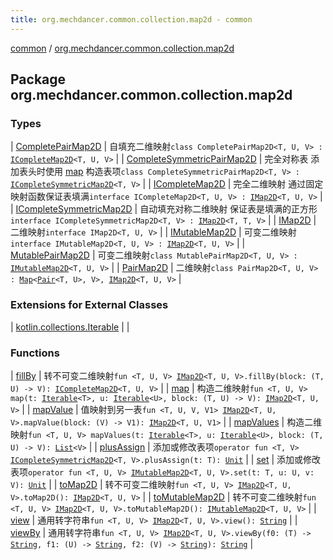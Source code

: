 ```yaml
---
title: org.mechdancer.common.collection.map2d - common
---
```


[common](../index.html) / [org.mechdancer.common.collection.map2d](./index.html)

## Package org.mechdancer.common.collection.map2d

### Types

| [CompletePairMap2D](-complete-pair-map2-d/index.html) | 自填充二维映射`class CompletePairMap2D<T, U, V> : `[`ICompleteMap2D`](-i-complete-map2-d/index.html)`<T, U, V>` |
| [CompleteSymmetricPairMap2D](-complete-symmetric-pair-map2-d/index.html) | 完全对称表 添加表头时使用 [map](#) 构造表项`class CompleteSymmetricPairMap2D<T, V> : `[`ICompleteSymmetricMap2D`](-i-complete-symmetric-map2-d/index.html)`<T, V>` |
| [ICompleteMap2D](-i-complete-map2-d/index.html) | 完全二维映射 通过固定映射函数保证表填满`interface ICompleteMap2D<T, U, V> : `[`IMap2D`](-i-map2-d/index.html)`<T, U, V>` |
| [ICompleteSymmetricMap2D](-i-complete-symmetric-map2-d/index.html) | 自动填充对称二维映射 保证表是填满的正方形`interface ICompleteSymmetricMap2D<T, V> : `[`IMap2D`](-i-map2-d/index.html)`<T, T, V>` |
| [IMap2D](-i-map2-d/index.html) | 二维映射`interface IMap2D<T, U, V>` |
| [IMutableMap2D](-i-mutable-map2-d/index.html) | 可变二维映射`interface IMutableMap2D<T, U, V> : `[`IMap2D`](-i-map2-d/index.html)`<T, U, V>` |
| [MutablePairMap2D](-mutable-pair-map2-d/index.html) | 可变二维映射`class MutablePairMap2D<T, U, V> : `[`IMutableMap2D`](-i-mutable-map2-d/index.html)`<T, U, V>` |
| [PairMap2D](-pair-map2-d/index.html) | 二维映射`class PairMap2D<T, U, V> : `[`Map`](https://kotlinlang.org/api/latest/jvm/stdlib/kotlin.collections/-map/index.html)`<`[`Pair`](https://kotlinlang.org/api/latest/jvm/stdlib/kotlin/-pair/index.html)`<T, U>, V>, `[`IMap2D`](-i-map2-d/index.html)`<T, U, V>` |

### Extensions for External Classes

| [kotlin.collections.Iterable](kotlin.collections.-iterable/index.html) |  |

### Functions

| [fillBy](fill-by.html) | 转不可变二维映射`fun <T, U, V> `[`IMap2D`](-i-map2-d/index.html)`<T, U, V>.fillBy(block: (T, U) -> V): `[`ICompleteMap2D`](-i-complete-map2-d/index.html)`<T, U, V>` |
| [map](map.html) | 构造二维映射`fun <T, U, V> map(t: `[`Iterable`](https://kotlinlang.org/api/latest/jvm/stdlib/kotlin.collections/-iterable/index.html)`<T>, u: `[`Iterable`](https://kotlinlang.org/api/latest/jvm/stdlib/kotlin.collections/-iterable/index.html)`<U>, block: (T, U) -> V): `[`IMap2D`](-i-map2-d/index.html)`<T, U, V>` |
| [mapValue](map-value.html) | 值映射到另一表`fun <T, U, V, V1> `[`IMap2D`](-i-map2-d/index.html)`<T, U, V>.mapValue(block: (V) -> V1): `[`IMap2D`](-i-map2-d/index.html)`<T, U, V1>` |
| [mapValues](map-values.html) | 构造二维映射`fun <T, U, V> mapValues(t: `[`Iterable`](https://kotlinlang.org/api/latest/jvm/stdlib/kotlin.collections/-iterable/index.html)`<T>, u: `[`Iterable`](https://kotlinlang.org/api/latest/jvm/stdlib/kotlin.collections/-iterable/index.html)`<U>, block: (T, U) -> V): `[`List`](https://kotlinlang.org/api/latest/jvm/stdlib/kotlin.collections/-list/index.html)`<V>` |
| [plusAssign](plus-assign.html) | 添加或修改表项`operator fun <T, V> `[`ICompleteSymmetricMap2D`](-i-complete-symmetric-map2-d/index.html)`<T, V>.plusAssign(t: T): `[`Unit`](https://kotlinlang.org/api/latest/jvm/stdlib/kotlin/-unit/index.html) |
| [set](set.html) | 添加或修改表项`operator fun <T, U, V> `[`IMutableMap2D`](-i-mutable-map2-d/index.html)`<T, U, V>.set(t: T, u: U, v: V): `[`Unit`](https://kotlinlang.org/api/latest/jvm/stdlib/kotlin/-unit/index.html) |
| [toMap2D](to-map2-d.html) | 转不可变二维映射`fun <T, U, V> `[`IMap2D`](-i-map2-d/index.html)`<T, U, V>.toMap2D(): `[`IMap2D`](-i-map2-d/index.html)`<T, U, V>` |
| [toMutableMap2D](to-mutable-map2-d.html) | 转不可变二维映射`fun <T, U, V> `[`IMap2D`](-i-map2-d/index.html)`<T, U, V>.toMutableMap2D(): `[`IMutableMap2D`](-i-mutable-map2-d/index.html)`<T, U, V>` |
| [view](view.html) | 通用转字符串`fun <T, U, V> `[`IMap2D`](-i-map2-d/index.html)`<T, U, V>.view(): `[`String`](https://kotlinlang.org/api/latest/jvm/stdlib/kotlin/-string/index.html) |
| [viewBy](view-by.html) | 通用转字符串`fun <T, U, V> `[`IMap2D`](-i-map2-d/index.html)`<T, U, V>.viewBy(f0: (T) -> `[`String`](https://kotlinlang.org/api/latest/jvm/stdlib/kotlin/-string/index.html)`, f1: (U) -> `[`String`](https://kotlinlang.org/api/latest/jvm/stdlib/kotlin/-string/index.html)`, f2: (V) -> `[`String`](https://kotlinlang.org/api/latest/jvm/stdlib/kotlin/-string/index.html)`): `[`String`](https://kotlinlang.org/api/latest/jvm/stdlib/kotlin/-string/index.html) |

